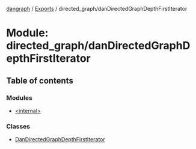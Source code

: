 [dangraph](../README.md) / [Exports](../modules.md) / directed\_graph/danDirectedGraphDepthFirstIterator

# Module: directed\_graph/danDirectedGraphDepthFirstIterator

## Table of contents

### Modules

- [\<internal\>](directed_graph_danDirectedGraphDepthFirstIterator._internal_.md)

### Classes

- [DanDirectedGraphDepthFirstIterator](../classes/directed_graph_danDirectedGraphDepthFirstIterator.DanDirectedGraphDepthFirstIterator.md)
